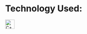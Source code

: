 # Technology Used:
<img src="https://user-images.githubusercontent.com/25181517/192106073-90fffafe-3562-4ff9-a37e-c77a2da0ff58.png" alt="C++" width="30" height="30"/>


<!-- # Technology Used :
![C++](https://user-images.githubusercontent.com/25181517/192106073-90fffafe-3562-4ff9-a37e-c77a2da0ff58.png) -->